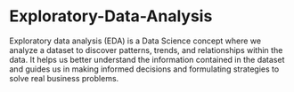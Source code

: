 # Exploratory-Data-Analysis
Exploratory data analysis (EDA) is a Data Science concept where we analyze a dataset to discover patterns, trends, and relationships within the data. It helps us better understand the information contained in the dataset and guides us in making informed decisions and formulating strategies to solve real business problems.
